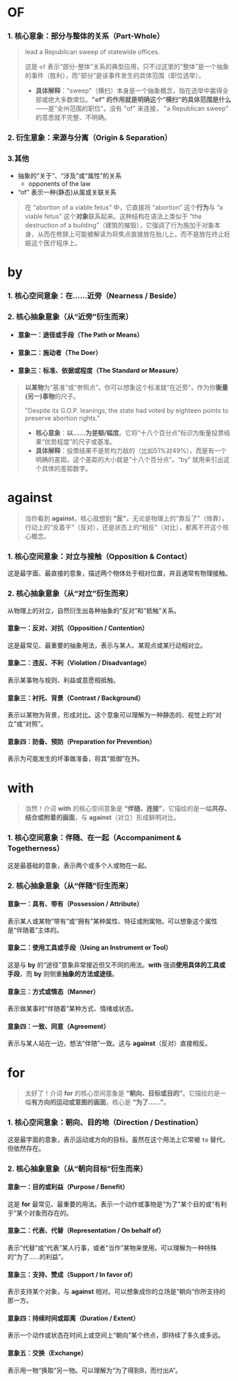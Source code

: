 # OF

### 1. 核心意象：部分与整体的关系（Part-Whole）

>  lead a Republican sweep of statewide offices.
>
> 这是 `of` 表示“部分-整体”关系的典型应用，只不过这里的“整体”是一个抽象的事件（胜利），而“部分”是该事件发生的具体范围（职位选举）。
>
> - **具体解释**："sweep"（横扫）本身是一个抽象概念，指在选举中赢得全部或绝大多数席位。**"of" 的作用就是明确这个“横扫”的具体范围是什么**——是“全州范围的职位”。没有 "of" 来连接， "a Republican sweep" 的意思就不完整、不明确。

### 2. 衍生意象：来源与分离（Origin & Separation）

### 3.其他

- 抽象的“关于”、“涉及”或“属性”的关系
  - opponents of the law	
- “of” 表示一种(静态)从属或关联关系

> 在 “abortion of a viable fetus” 中，它直接将 “abortion” 这个**行为**与 “a viable fetus” 这个**对象**联系起来。这种结构在语法上类似于 “the destruction of a building”（建筑的摧毁），它强调了行为施加于对象本身，从而在修辞上可能被解读为将焦点直接放在胎儿上，而不是放在终止妊娠这个医疗程序上。

# by

### 1. 核心空间意象：在……近旁（Nearness / Beside）

### 2. 核心抽象意象（从“近旁”衍生而来）

- #### **意象一：途径或手段（The Path or Means）**

- #### **意象二：施动者（The Doer）**

- #### **意象三：标准、依据或程度（The Standard or Measure）**

> **以某物**为“基准”或“参照点”。你可以想象这个标准就“在近旁”，作为你**衡量(另一)事物**的尺子。
>
> "Despite its G.O.P. leanings, the state had voted by eighteen points to preserve abortion rights."
>
> - **核心意象**：**以......为差额/幅度**。它将“十八个百分点”标识为衡量投票结果“优势程度”的尺子或基准。
> - **具体解释**：投票结果不是势均力敌的（比如51%对49%），而是有一个明确的差距。这个差距的大小就是“十八个百分点”。“by” 就用来引出这个具体的差距数字。

# against

> 当你看到 **against**，核心就想到 **“反”**。无论是物理上的“靠反了”（倚靠），行动上的“反着干”（反对），还是状态上的“相反”（对比），都离不开这个核心概念。

### 1. 核心空间意象：对立与接触（Opposition & Contact）

这是最字面、最直接的意象，描述两个物体处于相对位置，并且通常有物理接触。

### 2. 核心抽象意象（从“对立”衍生而来）

从物理上的对立，自然衍生出各种抽象的“反对”和“抵触”关系。

#### **意象一：反对、对抗（Opposition / Contention）**

这是最常见、最重要的抽象用法，表示与某人、某观点或某行动相对立。

#### **意象二：违反、不利（Violation / Disadvantage）**

表示某事物与规则、利益或意愿相抵触。

#### **意象三：衬托、背景（Contrast / Background）**

表示以某物为背景，形成对比。这个意象可以理解为一种静态的、视觉上的“对立”或“对照”。

#### **意象四：防备、预防（Preparation for Prevention）**

表示为可能发生的坏事做准备，将其“抵御”在外。

# with

> 当然！介词 **with** 的核心空间意象是 **“伴随、连接”**，它描绘的是一幅**共存、结合或附着的画面**，与 **against**（对立）形成鲜明对比。

### 1. 核心空间意象：伴随、在一起（Accompaniment & Togetherness）

这是最基础的意象，表示两个或多个人或物在一起。

### 2. 核心抽象意象（从“伴随”衍生而来）

#### **意象一：具有、带有（Possession / Attribute）**

表示某人或某物“带有”或“拥有”某种属性、特征或附属物。可以想象这个属性是“伴随着”主体的。

#### **意象二：使用工具或手段（Using an Instrument or Tool）**

这是与 **by** 的“途径”意象非常接近但又不同的用法。**with** 强调**使用具体的工具或手段**，而 **by** 则侧重**抽象的方法或途径**。

#### **意象三：方式或情态（Manner）**

表示做某事时“伴随着”某种方式、情绪或状态。

#### **意象四：一致、同意（Agreement）**

表示与某人站在一边，想法“伴随”一致。这与 **against**（反对）直接相反。

# for

> 太好了！介词 **for** 的核心空间意象是 **“朝向、目标或目的”**。它描绘的是一幅**有方向的运动或意图的画面**，核心是 **“为了……”**。

### 1. 核心空间意象：朝向、目的地（Direction / Destination）

这是最字面的意象，表示运动或方向的目标。虽然在这个用法上它常被 `to` 替代，但依然存在。

### 2. 核心抽象意象（从“朝向目标”衍生而来）

#### **意象一：目的或利益（Purpose / Benefit）**

这是 **for** 最常见、最重要的用法。表示一个动作或事物是“为了”某个目的或“有利于”某个对象而存在的。

#### **意象二：代表、代替（Representation / On behalf of）**

表示“代替”或“代表”某人行事，或者“当作”某物来使用。可以理解为一种特殊的“为了……的利益”。

#### **意象三：支持、赞成（Support / In favor of）**

表示支持某个对象，与 **against** 相对。可以想象成你的立场是“朝向”你所支持的那一方。

#### **意象四：持续时间或距离（Duration / Extent）**

表示一个动作或状态在时间上或空间上“朝向”某个终点，即持续了多久或多远。

#### **意象五：交换（Exchange）**

表示用一物“换取”另一物。可以理解为“为了得到B，而付出A”。